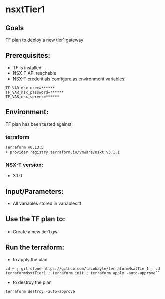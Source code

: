 # nsxtTier1

## Goals
TF plan to deploy a new tier1 gateway

## Prerequisites:
- TF is installed
- NSX-T API reachable
- NSX-T credentials configure as environment variables:
```
TF_VAR_nsx_user=******
TF_VAR_nsx_password=******
TF_VAR_nsx_server=******
```

## Environment:

TF plan has been tested against:

### terraform

```
Terraform v0.13.5
+ provider registry.terraform.io/vmware/nsxt v3.1.1
```

### NSX-T version:
- 3.1.0

## Input/Parameters:
- All variables stored in variables.tf

## Use the TF plan to:
- Create a new tier1 gw

## Run the terraform:
- to apply the plan
```
cd ~ ; git clone https://github.com/tacobayle/terraformNsxtTier1 ; cd terraformNsxtTier1 ; terraform init ; terraform apply -auto-approve``
```
- to destroy the plan
```
terraform destroy -auto-approve
```
